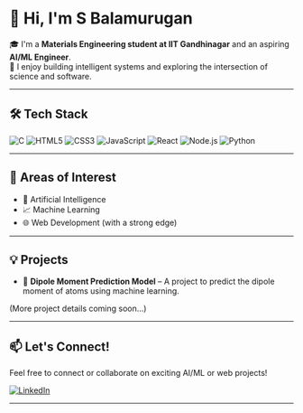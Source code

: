 # 👋 Hi, I'm S Balamurugan

🎓 I'm a **Materials Engineering student at IIT Gandhinagar** and an aspiring **AI/ML Engineer**.  
🚀 I enjoy building intelligent systems and exploring the intersection of science and software.

---

## 🛠️ Tech Stack

![C](https://img.shields.io/badge/-C-A8B9CC?logo=c&logoColor=white)
![HTML5](https://img.shields.io/badge/-HTML5-E34F26?logo=html5&logoColor=white)
![CSS3](https://img.shields.io/badge/-CSS3-1572B6?logo=css3&logoColor=white)
![JavaScript](https://img.shields.io/badge/-JavaScript-F7DF1E?logo=javascript&logoColor=black)
![React](https://img.shields.io/badge/-React-61DAFB?logo=react&logoColor=black)
![Node.js](https://img.shields.io/badge/-Node.js-339933?logo=node.js&logoColor=white)
![Python](https://img.shields.io/badge/-Python-3776AB?logo=python&logoColor=white)

---

## 🔬 Areas of Interest

- 🤖 Artificial Intelligence
- 📈 Machine Learning
- 🌐 Web Development (with a strong edge)

---

## 💡 Projects

- 🔬 **Dipole Moment Prediction Model** – A project to predict the dipole moment of atoms using machine learning.

(More project details coming soon...)

---

## 📫 Let's Connect!

Feel free to connect or collaborate on exciting AI/ML or web projects!

[![LinkedIn](https://img.shields.io/badge/LinkedIn-blue?logo=linkedin&logoColor=white)](https://www.linkedin.com/in/balamurugan-s)


---
